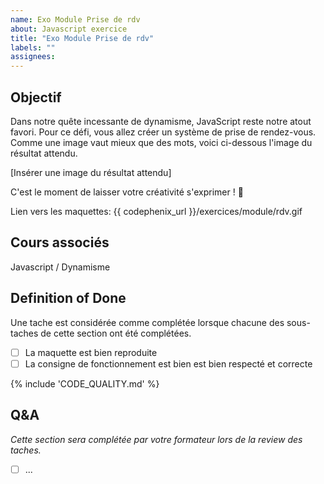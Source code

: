 ```yaml
---
name: Exo Module Prise de rdv
about: Javascript exercice
title: "Exo Module Prise de rdv"
labels: ""
assignees:
---
```


## Objectif

Dans notre quête incessante de dynamisme, JavaScript reste notre atout favori. Pour ce défi, vous allez créer un système de prise de rendez-vous. Comme une image vaut mieux que des mots, voici ci-dessous l'image du résultat attendu.

[Insérer une image du résultat attendu]

C'est le moment de laisser votre créativité s'exprimer ! 🚀

Lien vers les maquettes: {{ codephenix_url }}/exercices/module/rdv.gif

## Cours associés

Javascript / Dynamisme

## Definition of Done

Une tache est considérée comme complétée lorsque chacune des sous-taches de cette section ont été complétées.

- [ ] La maquette est bien reproduite
- [ ] La consigne de fonctionnement est bien est bien respecté et correcte

{% include 'CODE_QUALITY.md' %}

## Q&A

_Cette section sera complétée par votre formateur lors de la review des taches._

- [ ] ...
